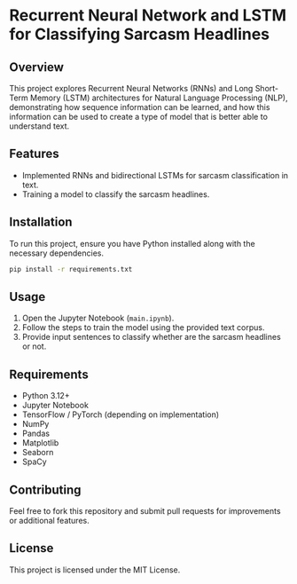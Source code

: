 # Recurrent Neural Network and LSTM for Classifying Sarcasm Headlines

## Overview
This project explores Recurrent Neural Networks (RNNs) and Long Short-Term Memory (LSTM) architectures for Natural Language Processing (NLP), demonstrating how sequence information can be learned, and how this information can be used to create a type of model that is better able to understand text.

## Features
- Implemented RNNs and bidirectional LSTMs for sarcasm classification in text.
- Training a model to classify the sarcasm headlines.

## Installation
To run this project, ensure you have Python installed along with the necessary dependencies.

```bash
pip install -r requirements.txt
```

## Usage
1. Open the Jupyter Notebook (`main.ipynb`).
2. Follow the steps to train the model using the provided text corpus.
3. Provide input sentences to classify whether are the sarcasm headlines or not.

## Requirements
- Python 3.12+
- Jupyter Notebook
- TensorFlow / PyTorch (depending on implementation)
- NumPy
- Pandas
- Matplotlib
- Seaborn
- SpaCy

## Contributing
Feel free to fork this repository and submit pull requests for improvements or additional features.

## License
This project is licensed under the MIT License.

